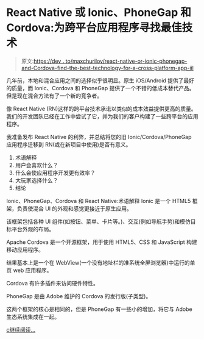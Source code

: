 # React Native 或 Ionic、PhoneGap 和 Cordova:为跨平台应用程序寻找最佳技术

> 原文:[https://dev . to/maxchurilov/react-native-or-ionic-phonegap-and-Cordova-find-the-best-technology-for-a-cross-platform-app-iil](https://dev.to/maxchurilov/react-native-or-ionic-phonegap-and-cordova-find-the-best-technology-for-a-cross-platform-app-iil)

几年前，本地和混合应用之间的选择似乎很明显。原生 iOS/Android 提供了最好的质量，而 Ionic、Cordova 和 PhoneGap 提供了一个不错的低成本替代产品。但是现在混合方法有了一个新的竞争者。

像 React Native (RN)这样的跨平台技术承诺以类似的成本效益提供更高的质量。我们的开发团队已经在工作中尝试了它，并为我们的客户构建了一些跨平台的应用程序。

我准备发布 React Native 的利弊，并总结将您的旧 Ionic/Cordova/PhoneGap 应用程序迁移到 RN(或在新项目中使用)是否有意义。

1.  术语解释
2.  用户会喜欢什么？
3.  什么会使应用程序开发更有效率？
4.  大玩家选择什么？
5.  结论

Ionic、PhoneGap、Cordova 和 React Native:术语解释 Ionic 是一个 HTML5 框架，负责使混合 UI 的外观和感觉更接近于原生应用。

该框架包括各种 UI 组件(如按钮、菜单、卡片等。)、交互(例如导航手势)和模仿目标平台外观的布局。

Apache Cordova 是一个开源框架，用于使用 HTML5、CSS 和 JavaScript 构建移动应用程序。

结果基本上是一个在 WebView(一个没有地址栏的准系统全屏浏览器)中运行的单页 web 应用程序。

Cordova 有许多插件来访问硬件特性。

PhoneGap 是由 Adobe 维护的 Cordova 的发行版(子类型)。

这两个框架的核心是相同的，但是 PhoneGap 有一些小的增加，将它与 Adobe 生态系统集成在一起。

[с继续阅读...](https://www.mindk.com/blog/react-native-vs-ionic-phonegap-cordova/)